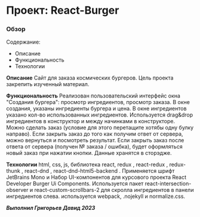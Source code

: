 # Проект: React-Burger

### Обзор
Содержание:
* Описание
* Функциональность
* Технологии

**Описание**
Сайт для заказа космических бургеров.
Цель проекта закрепить изученный материал.

**Функциональность**
Реализован пользовательский интерфейс окна "Создания бургера": просмотр ингредиентов, просмотр заказа.
В окне создания, указаны ингредиенты бургера и цена.
В окне ингредиентов указано кол-во использованных ингредиентов. 
Используется drag&drop ингредиентов в конструктор и между начинками в конструкторе.
Можно сделать заказ (условие для этого перетащите хотябы одну булку направо).
Если закрыть заказ до того как получим ответ от сервера, можно вернуться и посмотреть результат.
Если закрыть заказ после ответа от сервера (получен № заказа / ошибка), будет оформляться новый заказ при нажатии кнопки.
Данные хранятся в сторэдже.

**Технологии**
html, css, js, библиотека react, redux , react-redux , redux-thunk , react-dnd , react-dnd-html5-backend . Применяется шрифт JetBrains Mono и Набор UI-компонентов для курсового проекта React Developer Burger Ui Components.
Используется пакет react-intersection-observer и react-custom-scrollbars-2 для скролла ингредиентов в панели ингредиентов слева.
используется webpack, .nojekyll и normalize.css.

***Выполнил Григорьев Давид 2023***
